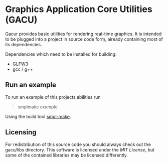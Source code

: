 # Graphics Application Core Utilities (GACU)

Gacur provides basic utilities for rendering real-time graphics. It is intended to be plugged into a project in source code form, already containing most of its dependencies.

Dependencies which need to be installed for building:
- GLFW3
- gcc / g++

## Run an example

To run an example of this projects abilities run

> smplmake example

Using the build tool [smpl-make](https://github.com/TymHolt/smpl-make/releases).

## Licensing

For redistribution of this source code you should always check out the gacu/libs directory. This software is licensed under the *MIT License*, but some of the contained libraries may be licensed differently.